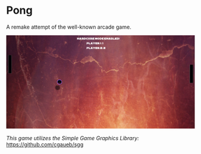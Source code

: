 # Pong
A remake attempt of the well-known arcade game.

![alt text](https://github.com/michalispap/Pong/blob/main/photos/preview.png)

*This game utilizes the Simple Game Graphics Library:* https://github.com/cgaueb/sgg
